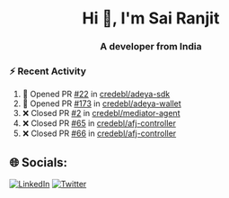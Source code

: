 <h1 align="center">Hi 👋, I'm Sai Ranjit</h1>
<h3 align="center">A developer from India</h3>

### :zap: Recent Activity

<!--START_SECTION:activity-->
1. 💪 Opened PR [#22](https://github.com/credebl/adeya-sdk/pull/22) in [credebl/adeya-sdk](https://github.com/credebl/adeya-sdk)
2. 💪 Opened PR [#173](https://github.com/credebl/adeya-wallet/pull/173) in [credebl/adeya-wallet](https://github.com/credebl/adeya-wallet)
3. ❌ Closed PR [#2](https://github.com/credebl/mediator-agent/pull/2) in [credebl/mediator-agent](https://github.com/credebl/mediator-agent)
4. ❌ Closed PR [#65](https://github.com/credebl/afj-controller/pull/65) in [credebl/afj-controller](https://github.com/credebl/afj-controller)
5. ❌ Closed PR [#66](https://github.com/credebl/afj-controller/pull/66) in [credebl/afj-controller](https://github.com/credebl/afj-controller)
<!--END_SECTION:activity-->

## 🌐 Socials:
[![LinkedIn](https://img.shields.io/badge/LinkedIn-%230077B5.svg?logo=linkedin&logoColor=white)](https://linkedin.com/in/sairanjit) [![Twitter](https://img.shields.io/badge/Twitter-%231DA1F2.svg?logo=Twitter&logoColor=white)](https://twitter.com/sairanjit_) 

